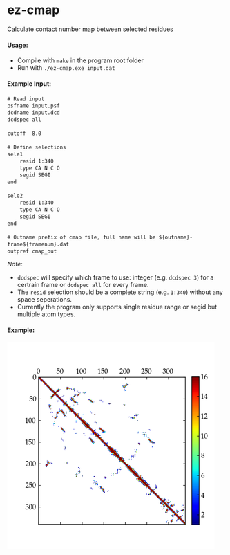 # ez-cmap
Calculate contact number map between selected residues

#### Usage:
- Compile with `make` in the program root folder
- Run with `./ez-cmap.exe input.dat`

#### Example Input:
```
# Read input
psfname input.psf
dcdname input.dcd
dcdspec all

cutoff  8.0

# Define selections
sele1
    resid 1:340
    type CA N C O
    segid SEGI
end

sele2
    resid 1:340
    type CA N C O
    segid SEGI
end

# Outname prefix of cmap file, full name will be ${outname}-frame${framenum}.dat
outpref cmap_out
```
*Note*: 
- `dcdspec` will specify which frame to use: integer (e.g. `dcdspec 3`) for a certrain frame or `dcdspec all` for every frame.
- The `resid` selection should be a complete string (e.g. `1:340`) without any space seperations.
- Currently the program only supports single residue range or segid but multiple atom types.

#### Example:
![example](test/test.png)

